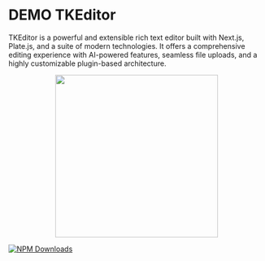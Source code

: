 
# DEMO TKEditor

TKEditor is a powerful and extensible rich text editor built with Next.js, Plate.js, and a suite of modern technologies. It offers a comprehensive editing experience with AI-powered features, seamless file uploads, and a highly customizable plugin-based architecture.

<p align="center"><img src="https://lh6.googleusercontent.com/BdWi_JE5J-OIaf_1E-uDSsPk9kqeRwAlk6c-dxVXram549JUXzKL4Mqrf5tOCEUuAZ09MT4xNFP2NyHONXMRdjE9lEXouB0JYq29kyrvnaMOyZqb2BnXUcmucZxD9RdAqg=w1280" width='320px' /></>

[![NPM Downloads](https://img.shields.io/npm/dm/tkeditor.svg)](https://www.npmjs.com/package/tkeditor)


